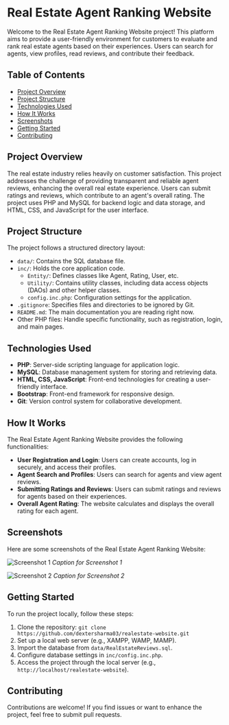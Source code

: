 # Real Estate Agent Ranking Website

Welcome to the Real Estate Agent Ranking Website project! This platform aims to provide a user-friendly environment for customers to evaluate and rank real estate agents based on their experiences. Users can search for agents, view profiles, read reviews, and contribute their feedback. 

## Table of Contents

- [Project Overview](#project-overview)
- [Project Structure](#project-structure)
- [Technologies Used](#technologies-used)
- [How It Works](#how-it-works)
- [Screenshots](#screenshots)
- [Getting Started](#getting-started)
- [Contributing](#contributing)

## Project Overview

The real estate industry relies heavily on customer satisfaction. This project addresses the challenge of providing transparent and reliable agent reviews, enhancing the overall real estate experience. Users can submit ratings and reviews, which contribute to an agent's overall rating. The project uses PHP and MySQL for backend logic and data storage, and HTML, CSS, and JavaScript for the user interface.

## Project Structure

The project follows a structured directory layout:

- `data/`: Contains the SQL database file.
- `inc/`: Holds the core application code.
  - `Entity/`: Defines classes like Agent, Rating, User, etc.
  - `Utility/`: Contains utility classes, including data access objects (DAOs) and other helper classes.
  - `config.inc.php`: Configuration settings for the application.
- `.gitignore`: Specifies files and directories to be ignored by Git.
- `README.md`: The main documentation you are reading right now.
- Other PHP files: Handle specific functionality, such as registration, login, and main pages.

## Technologies Used

- **PHP**: Server-side scripting language for application logic.
- **MySQL**: Database management system for storing and retrieving data.
- **HTML, CSS, JavaScript**: Front-end technologies for creating a user-friendly interface.
- **Bootstrap**: Front-end framework for responsive design.
- **Git**: Version control system for collaborative development.

## How It Works

The Real Estate Agent Ranking Website provides the following functionalities:

- **User Registration and Login**: Users can create accounts, log in securely, and access their profiles.
- **Agent Search and Profiles**: Users can search for agents and view agent reviews.
- **Submitting Ratings and Reviews**: Users can submit ratings and reviews for agents based on their experiences.
- **Overall Agent Rating**: The website calculates and displays the overall rating for each agent.

## Screenshots

Here are some screenshots of the Real Estate Agent Ranking Website:

![Screenshot 1](/path/to/screenshot1.png)
*Caption for Screenshot 1*

![Screenshot 2](/path/to/screenshot2.png)
*Caption for Screenshot 2*

## Getting Started

To run the project locally, follow these steps:

1. Clone the repository: `git clone https://github.com/dextersharma03/realestate-website.git`
2. Set up a local web server (e.g., XAMPP, WAMP, MAMP).
3. Import the database from `data/RealEstateReviews.sql`.
4. Configure database settings in `inc/config.inc.php`.
5. Access the project through the local server (e.g., `http://localhost/realestate-website`).

## Contributing

Contributions are welcome! If you find issues or want to enhance the project, feel free to submit pull requests.

